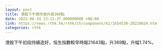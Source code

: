 ```yaml
---
layout: post
title: 港股下午開市後升逾300點
date: 2022-06-24 13:11:37.000000000 +08:00
link: https://news.rthk.hk/rthk/ch/component/k2/1654530-20220624.htm
categories: rthk
---
```


港股下午初段持續造好，恒生指數較早時報21643點，升369點，升幅1.74%。
